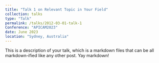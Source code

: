 ```yaml
---
title: "Talk 1 on Relevant Topic in Your Field"
collection: talks
type: "Talk"
permalink: /talks/2012-03-01-talk-1
Conference: "APICAM2023"
date: June 2023
location: "Sydney, Australia"
---
```


This is a description of your talk, which is a markdown files that can be all markdown-ified like any other post. Yay markdown!
